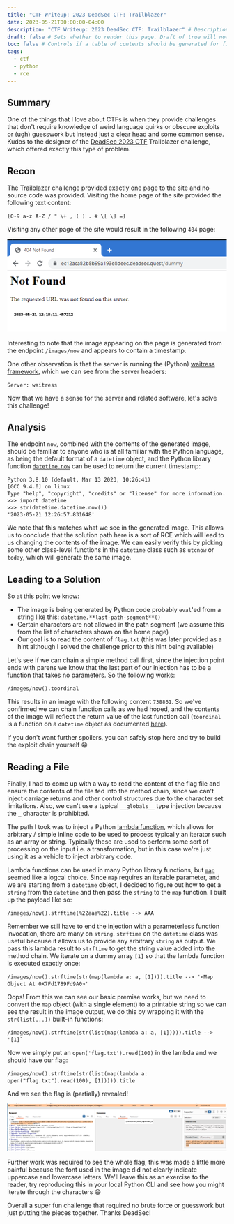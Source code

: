 ```yaml
---
title: "CTF Writeup: 2023 DeadSec CTF: Trailblazer"
date: 2023-05-21T00:00:00-04:00
description: "CTF Writeup: 2023 DeadSec CTF: Trailblazer" # Description used for search engine.
draft: false # Sets whether to render this page. Draft of true will not be rendered.
toc: false # Controls if a table of contents should be generated for first-level links automatically.
tags:
  - ctf
  - python
  - rce
---
```


## Summary

One of the things that I love about CTFs is when they provide challenges that don't require knowledge of weird language quirks or obscure exploits or (ugh) guesswork but instead just a clear head and some common sense. Kudos to the designer of the [DeadSec 2023 CTF](https://www.deadsec.xyz/) Trailblazer challenge, which offered exactly this type of problem.

## Recon

The Trailblazer challenge provided exactly one page to the site and no source code was provided. Visiting the home page of the site provided the following text content:

```
[0-9 a-z A-Z / " \+ , ( ) . # \[ \] =]
```

Visiting any other page of the site would result in the following `404` page:

![404 Page](/images/ctf-2023-deadsec-trailblazer/404_page.png)

Interesting to note that the image appearing on the page is generated from the endpoint `/images/now` and appears to contain a timestamp.

One other observation is that the server is running the (Python) [waitress framework](https://github.com/Pylons/waitress), which we can see from the server headers:

```
Server: waitress
```

Now that we have a sense for the server and related software, let's solve this challenge!

## Analysis

The endpoint `now`, combined with the contents of the generated image, should be familiar to anyone who is at all familiar with the Python language, as being the default format of a `datetime` object, and the Python library function [`datetime.now`](https://docs.python.org/3/library/datetime.html#datetime.datetime.now) can be used to return the current timestamp:

```
Python 3.8.10 (default, Mar 13 2023, 10:26:41)
[GCC 9.4.0] on linux
Type "help", "copyright", "credits" or "license" for more information.
>>> import datetime
>>> str(datetime.datetime.now())
'2023-05-21 12:26:57.831648'
```

We note that this matches what we see in the generated image. This allows us to conclude that the solution path here is a sort of RCE which will lead to us changing the contents of the image. We can easily verify this by picking some other class-level functions in the `datetime` class such as `utcnow` or `today`, which will generate the same image.

## Leading to a Solution

So at this point we know:

 * The image is being generated by Python code probably `eval`'ed from a string like this: `datetime.**last-path-segment**()`
 * Certain characters are not allowed in the path segment (we assume this from the list of characters shown on the home page)
 * Our goal is to read the content of `flag.txt` (this was later provided as a hint although I solved the challenge prior to this hint being available)

Let's see if we can chain a simple method call first, since the injection point ends with parens we know that the last part of our injection has to be a function that takes no parameters. So the following works:

```
/images/now().toordinal
```

This results in an image with the following content `738861`. So we've confirmed we can chain function calls as we had hoped, and the contents of the image will reflect the return value of the last function call (`toordinal` is a function on a `datetime` object as documented [here](https://docs.python.org/3/library/datetime.html#datetime.datetime.toordinal)).

If you don't want further spoilers, you can safely stop here and try to build the exploit chain yourself :grin:

## Reading a File

Finally, I had to come up with a way to read the content of the flag file and ensure the contents of the file fed into the method chain, since we can't inject carriage returns and other control structures due to the character set limitations. Also, we can't use a typical `__globals__` type injection because the `_` character is prohibited.

The path I took was to inject a Python [lambda function](https://www.w3schools.com/python/python_lambda.asp), which allows for arbitrary / simple inline code to be used to process typically an iterator such as an array or string. Typically these are used to perform some sort of processing on the input i.e. a transformation, but in this case we're just using it as a vehicle to inject arbitrary code.

Lambda functions can be used in many Python library functions, but [`map`](https://docs.python.org/3/library/functions.html#map) seemed like a logcal choice. Since `map` requires an iterable parameter, and we are starting from a `datetime` object, I decided to figure out how to get a `string` from the `datetime` and then pass the `string` to the `map` function. I built up the payload like so:

```
/images/now().strftime(%22aaa%22).title --> AAA
```

Remember we still have to end the injection with a parameterless function invocation, there are many on `string`. `strftime` on the `datetime` class was useful because it allows us to provide any arbitrary `string` as output. We pass this lambda result to `strftime` to get the string value added into the method chain. We iterate on a dummy array `[1]` so that the lambda function is executed exactly once:

```
/images/now().strftime(str(map(lambda a: a, [1]))).title --> '<Map Object At 0X7Fd1789Fd9A0>'
```

Oops! From this we can see our basic premise works, but we need to convert the `map` object (with a single element) to a printable string so we can see the result in the image output, we do this by wrapping it with the `str(list(...))` built-in functions:

```
/images/now().strftime(str(list(map(lambda a: a, [1])))).title --> '[1]`
```

Now we simply put an `open('flag.txt').read(100)` in the lambda and we should have our flag:

```
/images/now().strftime(str(list(map(lambda a: open("flag.txt").read(100), [1])))).title
```

And we see the flag is (partially) revealed!

![Partial Flag](/images/ctf-2023-deadsec-trailblazer/flag_in_image.png)

Further work was required to see the whole flag, this was made a little more painful because the font used in the image did not clearly indicate uppercase and lowercase letters. We'll leave this as an exercise to the reader, try reproducing this in your local Python CLI and see how you might iterate through the characters :smile:


Overall a super fun challenge that required no brute force or guesswork but just putting the pieces together. Thanks DeadSec!

